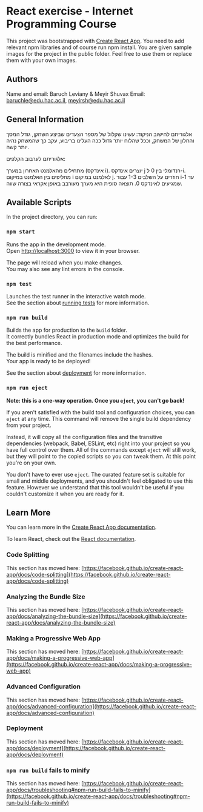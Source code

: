 # React exercise - Internet Programming Course
This project was bootstrapped with [Create React App](https://github.com/facebook/create-react-app).
You need to add relevant npm libraries and of course run npm install.
You are given sample images for the project in the public folder. Feel free to use them or replace them with your own images.
## Authors

Name and email:
Baruch Leviany & Meyir Shuvax
Email: baruchle@edu.hac.ac.il, meyirsh@edu.hac.ac.il

## General Information
אלגוריתם לחישוב הניקוד:
עשינו שקלול של מספר הצעדים שביצע השחקן, גודל המסך והחלון של המשחק, וככל שהלוח יותר גדול ככה העלינו בריבוע,
עקב כך שהמשחק נהיה יותר קשה.

אלגוריתם לערבוב הקלפים:

מתחילים מהאלמנט האחרון במערך (אינדקס i).
יוצרים אינדקס j רנדומלי בין 0 ל-i.
מחליפים בין האלמנט במיקום i לאלמנט במיקום j.
חוזרים על השלבים 1-3 עבור i-1 עד שמגיעים לאינדקס 0.
תוצאה סופית היא מערך מעורבב באופן אקראי בצורה שווה.


## Available Scripts

In the project directory, you can run:

### `npm start`

Runs the app in the development mode.\
Open [http://localhost:3000](http://localhost:3000) to view it in your browser.

The page will reload when you make changes.\
You may also see any lint errors in the console.

### `npm test`

Launches the test runner in the interactive watch mode.\
See the section about [running tests](https://facebook.github.io/create-react-app/docs/running-tests) for more information.

### `npm run build`

Builds the app for production to the `build` folder.\
It correctly bundles React in production mode and optimizes the build for the best performance.

The build is minified and the filenames include the hashes.\
Your app is ready to be deployed!

See the section about [deployment](https://facebook.github.io/create-react-app/docs/deployment) for more information.

### `npm run eject`

**Note: this is a one-way operation. Once you `eject`, you can't go back!**

If you aren't satisfied with the build tool and configuration choices, you can `eject` at any time. This command will remove the single build dependency from your project.

Instead, it will copy all the configuration files and the transitive dependencies (webpack, Babel, ESLint, etc) right into your project so you have full control over them. All of the commands except `eject` will still work, but they will point to the copied scripts so you can tweak them. At this point you're on your own.

You don't have to ever use `eject`. The curated feature set is suitable for small and middle deployments, and you shouldn't feel obligated to use this feature. However we understand that this tool wouldn't be useful if you couldn't customize it when you are ready for it.

## Learn More

You can learn more in the [Create React App documentation](https://facebook.github.io/create-react-app/docs/getting-started).

To learn React, check out the [React documentation](https://reactjs.org/).

### Code Splitting

This section has moved here: [https://facebook.github.io/create-react-app/docs/code-splitting](https://facebook.github.io/create-react-app/docs/code-splitting)

### Analyzing the Bundle Size

This section has moved here: [https://facebook.github.io/create-react-app/docs/analyzing-the-bundle-size](https://facebook.github.io/create-react-app/docs/analyzing-the-bundle-size)

### Making a Progressive Web App

This section has moved here: [https://facebook.github.io/create-react-app/docs/making-a-progressive-web-app](https://facebook.github.io/create-react-app/docs/making-a-progressive-web-app)

### Advanced Configuration

This section has moved here: [https://facebook.github.io/create-react-app/docs/advanced-configuration](https://facebook.github.io/create-react-app/docs/advanced-configuration)

### Deployment

This section has moved here: [https://facebook.github.io/create-react-app/docs/deployment](https://facebook.github.io/create-react-app/docs/deployment)

### `npm run build` fails to minify

This section has moved here: [https://facebook.github.io/create-react-app/docs/troubleshooting#npm-run-build-fails-to-minify](https://facebook.github.io/create-react-app/docs/troubleshooting#npm-run-build-fails-to-minify)
